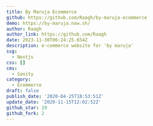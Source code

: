 ```yaml
---
title: By Maruja Ecommerce
github: https://github.com/Raagh/by-maruja-ecommerce
demo: https://by-maruja.now.sh/
author: Raagh
author_link: https://github.com/Raagh
date: 2023-11-30T06:24:25.654Z
description: e-commerce website for 'by maruja'
ssg:
  - Nextjs
css: []
cms:
  - Sanity
category:
  - Ecommerce
draft: false
publish_date: '2020-04-25T18:53:51Z'
update_date: '2020-11-15T12:02:52Z'
github_star: 19
github_fork: 2
---
```

